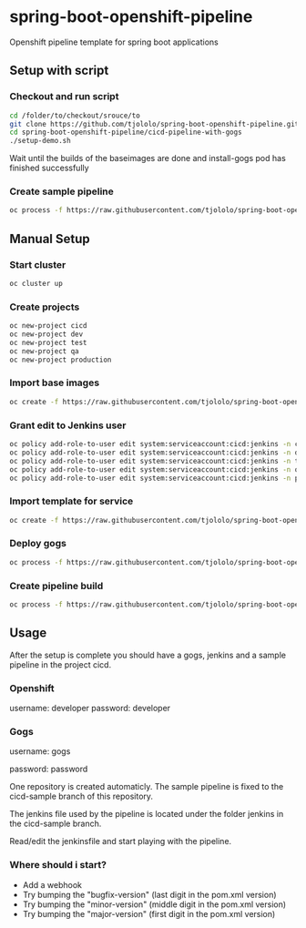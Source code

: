 # spring-boot-openshift-pipeline
Openshift pipeline template for spring boot applications
## Setup with script
### Checkout and run script
```bash
cd /folder/to/checkout/srouce/to
git clone https://github.com/tjololo/spring-boot-openshift-pipeline.git
cd spring-boot-openshift-pipeline/cicd-pipeline-with-gogs
./setup-demo.sh
```
Wait until the builds of the baseimages are done and install-gogs pod has finished successfully

### Create sample pipeline
```bash
oc process -f https://raw.githubusercontent.com/tjololo/spring-boot-openshift-pipeline/master/cicd-pipeline-with-gogs/springboot-pipeline-template.yaml | oc create -f - -n cicd
```
## Manual Setup
### Start cluster
```bash
oc cluster up
```

### Create projects
```bash
oc new-project cicd
oc new-project dev
oc new-project test
oc new-project qa
oc new-project production
```
### Import base images
```bash
oc create -f https://raw.githubusercontent.com/tjololo/spring-boot-openshift-pipeline/master/cicd-pipeline-with-gogs/base-images-template.json -n cicd 
```

### Grant edit to Jenkins user
```bash
oc policy add-role-to-user edit system:serviceaccount:cicd:jenkins -n cicd
oc policy add-role-to-user edit system:serviceaccount:cicd:jenkins -n dev
oc policy add-role-to-user edit system:serviceaccount:cicd:jenkins -n test
oc policy add-role-to-user edit system:serviceaccount:cicd:jenkins -n qa
oc policy add-role-to-user edit system:serviceaccount:cicd:jenkins -n production
```

### Import template for service
```bash
oc create -f https://raw.githubusercontent.com/tjololo/spring-boot-openshift-pipeline/master/cicd-pipeline-with-gogs/springboot-deployment-template.yaml -n cicd
```

### Deploy gogs
```bash
oc process -f https://raw.githubusercontent.com/tjololo/spring-boot-openshift-pipeline/master/cicd-pipeline-with-gogs/cicd-gogs-without-service-template.yaml | oc create -f - -n cicd
```
### Create pipeline build
```bash
oc process -f https://raw.githubusercontent.com/tjololo/spring-boot-openshift-pipeline/master/cicd-pipeline-with-gogs/springboot-pipeline-template.yaml | oc create -f - -n cicd
```
## Usage
After the setup is complete you should have a gogs, jenkins and a sample pipeline in the project cicd.

### Openshift
username: developer
password: developer

### Gogs
username: gogs

password: password

One repository is created automaticly. The sample pipeline is fixed to the cicd-sample branch of this repository.

The jenkins file used by the pipeline is located under the folder jenkins in the cicd-sample branch.

Read/edit the jenkinsfile and start playing with the pipeline.

### Where should i start?
* Add a webhook
* Try bumping the "bugfix-version" (last digit in the pom.xml version)
* Try bumping the "minor-version" (middle digit in the pom.xml version)
* Try bumping the "major-version" (first digit in the pom.xml version)
